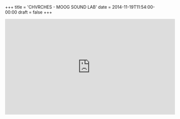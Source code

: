 +++
title = 'CHVRCHES - MOOG SOUND LAB'
date = 2014-11-19T11:54:00-00:00
draft = false
+++

<iframe width="560" height="315" src="https://www.youtube.com/embed/x8d36hJes4w?si=KtGERVXbefRvslsA" title="YouTube video player" frameborder="0" allow="accelerometer; autoplay; clipboard-write; encrypted-media; gyroscope; picture-in-picture; web-share" referrerpolicy="strict-origin-when-cross-origin" allowfullscreen></iframe>
